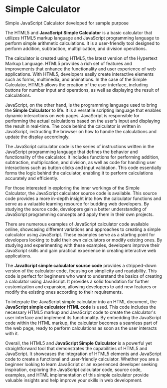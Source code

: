 # Simple Calculator
Simple JavaScript Calculator developed for sample purpose

The HTML5 and **JavaScript Simple Calculator** is a basic calculator that utilizes HTML5 markup language and JavaScript programming language to perform simple arithmetic calculations. It is a user-friendly tool designed to perform addition, subtraction, multiplication, and division operations.

The calculator is created using HTML5, the latest version of the Hypertext Markup Language. HTML5 provides a rich set of features and improvements that enhance the functionality and user experience of web applications. With HTML5, developers easily create interactive elements such as forms, multimedia, and animations. In the case of the Simple Calculator, HTML5 allows the creation of the user interface, including buttons for number input and operations, as well as displaying the result of calculations.

JavaScript, on the other hand, is the programming language used to bring the **Simple Calculator** to life. It is a versatile scripting language that enables dynamic interactions on web pages. JavaScript is responsible for performing the actual calculations based on the user's input and displaying the result in real-time. The code behind the calculator is written in JavaScript, instructing the browser on how to handle the calculations and update the display accordingly.

The JavaScript calculator code is the series of instructions written in the JavaScript programming language that defines the behavior and functionality of the calculator. It includes functions for performing addition, subtraction, multiplication, and division, as well as code for handling user interactions such as button clicks and input validation. This code essentially forms the logic behind the calculator, enabling it to perform calculations accurately and efficiently.

For those interested in exploring the inner workings of the Simple Calculator, the JavaScript calculator source code is available. This source code provides a more in-depth insight into how the calculator functions and serve as a valuable learning resource for budding web developers. By studying the source code, developers gain a better understanding of JavaScript programming concepts and apply them in their own projects.

There are numerous examples of JavaScript calculator code available online, showcasing different variations and approaches to creating a simple calculator using JavaScript. These examples serve as a starting point for developers looking to build their own calculators or modify existing ones. By studying and experimenting with these examples, developers improve their JavaScript skills and gain practical experience in creating interactive web applications.

The **JavaScript simple calculator source code** provides a stripped-down version of the calculator code, focusing on simplicity and readability. This code is perfect for beginners who want to understand the basics of creating a calculator using JavaScript. It provides a solid foundation for further customization and expansion, allowing developers to add new features or modify the existing ones according to their requirements.

To integrate the JavaScript simple calculator into an HTML document, the **JavaScript simple calculator HTML code** is used. This code includes the necessary HTML5 markup and JavaScript code to create the calculator's user interface and implement its functionality. By embedding the JavaScript code within the HTML markup, the calculator becomes a seamless part of the web page, ready to perform calculations as soon as the user interacts with it.

Overall, the HTML5 and **JavaScript Simple Calculator** is a powerful yet straightforward tool that demonstrates the capabilities of HTML5 and JavaScript. It showcases the integration of HTML5 elements and JavaScript code to create a functional and user-friendly calculator. Whether you are a beginner looking to learn JavaScript or an experienced developer seeking inspiration, exploring the JavaScript calculator code, source code, examples, and HTML implementation of this simple calculator provide valuable insights and help improve your skills in web development.


